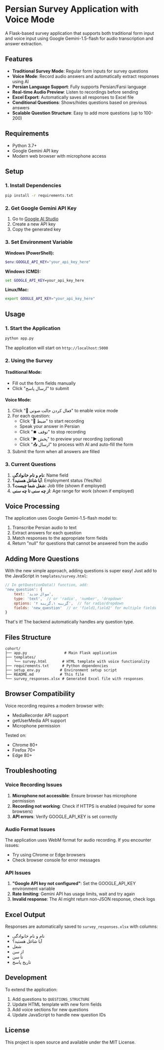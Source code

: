 # Persian Survey Application with Voice Mode

A Flask-based survey application that supports both traditional form input and voice input using Google Gemini-1.5-flash for audio transcription and answer extraction.

## Features

- **Traditional Survey Mode**: Regular form inputs for survey questions
- **Voice Mode**: Record audio answers and automatically extract responses using AI
- **Persian Language Support**: Fully supports Persian/Farsi language
- **Real-time Audio Preview**: Listen to recordings before sending
- **Excel Export**: Automatically saves all responses to Excel file
- **Conditional Questions**: Shows/hides questions based on previous answers
- **Scalable Question Structure**: Easy to add more questions (up to 100-200)

## Requirements

- Python 3.7+
- Google Gemini API key
- Modern web browser with microphone access

## Setup

### 1. Install Dependencies

```bash
pip install -r requirements.txt
```

### 2. Get Google Gemini API Key

1. Go to [Google AI Studio](https://makersuite.google.com/app/apikey)
2. Create a new API key
3. Copy the generated key

### 3. Set Environment Variable

**Windows (PowerShell):**
```powershell
$env:GOOGLE_API_KEY="your_api_key_here"
```

**Windows (CMD):**
```cmd
set GOOGLE_API_KEY=your_api_key_here
```

**Linux/Mac:**
```bash
export GOOGLE_API_KEY="your_api_key_here"
```

## Usage

### 1. Start the Application

```bash
python app.py
```

The application will start on `http://localhost:5000`

### 2. Using the Survey

#### Traditional Mode:
- Fill out the form fields manually
- Click "ارسال پاسخ" to submit

#### Voice Mode:
1. Click "🎤 فعال کردن حالت صوتی" to enable voice mode
2. For each question:
   - Click "🎤 ضبط" to start recording
   - Speak your answer in Persian
   - Click "⏹️ توقف" to stop recording
   - Click "▶️ پخش" to preview your recording (optional)
   - Click "📤 ارسال" to process with AI and auto-fill the form
3. Submit the form when all answers are filled

### 3. Current Questions

1. **نام و نام خانوادگی**: Name field
2. **آیا شاغل هستید؟**: Employment status (Yes/No)
3. **شغل شما چیست؟**: Job title (shown if employed)
4. **از چه سنی تا چه سنی**: Age range for work (shown if employed)

## Voice Processing

The application uses Google Gemini-1.5-flash model to:
1. Transcribe Persian audio to text
2. Extract answers for each question
3. Match responses to the appropriate form fields
4. Return "null" for questions that cannot be answered from the audio

## Adding More Questions

With the new simple approach, adding questions is super easy! Just add to the JavaScript in `templates/survey.html`:

```javascript
// In getQuestionData() function, add:
'new_question': {
    text: 'سوال جدید',
    type: 'text',  // or 'radio', 'number', 'dropdown'
    options: 'گزینه ۱,گزینه ۲',  // for radio/dropdown
    fields: 'new_question'  // or 'field1,field2' for multiple fields
}
```

That's it! The backend automatically handles any question type.

## Files Structure

```
cohort/
├── app.py                 # Main Flask application
├── templates/
│   └── survey.html       # HTML template with voice functionality
├── requirements.txt      # Python dependencies
├── setup_env.py         # Environment setup script
├── README.md            # This file
└── survey_responses.xlsx # Generated Excel file with responses
```

## Browser Compatibility

Voice recording requires a modern browser with:
- MediaRecorder API support
- getUserMedia API support
- Microphone permission

Tested on:
- Chrome 80+
- Firefox 70+
- Edge 80+

## Troubleshooting

### Voice Recording Issues

1. **Microphone not accessible**: Ensure browser has microphone permission
2. **Recording not working**: Check if HTTPS is enabled (required for some browsers)
3. **API errors**: Verify GOOGLE_API_KEY is set correctly

### Audio Format Issues

The application uses WebM format for audio recording. If you encounter issues:
- Try using Chrome or Edge browsers
- Check browser console for error messages

### API Issues

1. **"Google API key not configured"**: Set the GOOGLE_API_KEY environment variable
2. **Rate limiting**: Gemini API has usage limits, wait and try again
3. **Invalid response**: The AI might return non-JSON response, check logs

## Excel Output

Responses are automatically saved to `survey_responses.xlsx` with columns:
- نام و نام خانوادگی
- آیا شاغل هستید؟  
- شغل
- از سن
- تا سن
- تاریخ پاسخ

## Development

To extend the application:
1. Add questions to `QUESTIONS_STRUCTURE`
2. Update HTML template with new form fields
3. Add voice sections for new questions
4. Update JavaScript to handle new question IDs

## License

This project is open source and available under the MIT License.